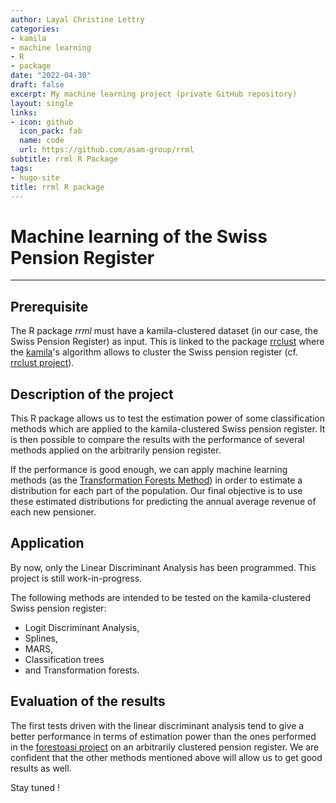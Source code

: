 ```yaml
---
author: Layal Christine Lettry
categories:
- kamila
- machine learning
- R
- package
date: "2022-04-30"
draft: false
excerpt: My machine learning project (private GitHub repository)
layout: single
links:
- icon: github
  icon_pack: fab
  name: code
  url: https://github.com/asam-group/rrml
subtitle: rrml R Package
tags:
- hugo-site
title: rrml R package
---
```

# Machine learning of the Swiss Pension Register
---

## Prerequisite
The R package *rrml* must have a kamila-clustered dataset (in our case, the Swiss Pension Register) as input. This is linked to the package [rrclust](https://github.com/asam-group/rrclust) where
the [kamila](https://github.com/ahfoss/kamila)'s algorithm allows to cluster
the Swiss pension register (cf. [rrclust project](https://layalchristinelettry.rbind.io/project/rrclust/)).

## Description of the project

This R package allows us to test the estimation power of some classification methods which are applied to the kamila-clustered Swiss pension register. It is then possible to compare the results with the performance of several methods applied on the arbitrarily pension register. 

If the performance is good enough, we can apply machine learning methods (as the 
[Transformation Forests Method](https://github.com/cran/trtf)) in order to estimate a distribution for each part of the population. 
Our final objective is to use these estimated distributions for predicting the annual average 
revenue of each new pensioner. 

## Application

By now, only the Linear Discriminant Analysis has been programmed. This project 
is still work-in-progress.

The following methods are intended to be tested on the kamila-clustered Swiss pension register:  
- Logit Discriminant Analysis, 
- Splines, 
- MARS, 
- Classification trees 
- and Transformation forests.

## Evaluation of the results

The first tests driven with the linear discriminant analysis tend to give a better performance in terms of estimation power 
than the ones performed in the [forestoasi project](https://layalchristinelettry.rbind.io/project/forestoasi/) on an arbitrarily clustered pension register. We are confident
that the other methods mentioned above will allow us to get good results as well.

Stay tuned !
